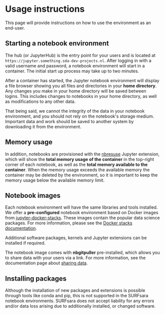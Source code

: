 # Usage instructions
This page will provide instructions on how to use the environment as an end-user.

## Starting a notebook environment
The hub (or JupyterHub) is the entry point for your users and is located at `https://jupyter.something.sda-dev-projects.nl`. After logging in with a valid username and password, a notebook environment will start in a container. The initial start up process may take up to two minutes.

After a container has started, the Jupyter notebook environment will display a file browser showing you all files and directories in your **home directory**. Any changes you make in your home directory will be saved between logins. This includes changes to notebooks in your home directory, as well as modifications to any other data.

That being said, we cannot the integrity of the data in your notebook environment, and you should not rely on the notebook's storage medium. Important data and work should be saved to another system by downloading it from the environment.

## Memory usage
In addition, notebooks are provisioned with the [nbresuse](https://github.com/yuvipanda/nbresuse) Jupyter extension, which will show the **total memory usage of the container** in the top-right corner of each notebook, as well as the **total memory available to the container**. When the memory usage exceeds the available memory the container may be deleted by the environment, so it is important to keep the memory usage below the available memory limit.

## Notebook images
Each notebook environment will have the same libraries and tools installed. We offer a **pre-configured** notebook environment based on Docker images from [jupyter-docker-stacks](https://jupyter-docker-stacks.readthedocs.io/en/latest/using/selecting.html). These images contain the popular data science packages. For more information, please see the [Docker stacks documentation](https://jupyter-docker-stacks.readthedocs.io/en/latest/using/selecting.html).

Additional software packages, kernels and Jupyter extensions can be installed if required.

The notebook image comes with **nbgitpuller** pre-installed, which allows you to share data with your users via a link. For more information, see the documentation page about [sharing data](SHARING.md).

## Installing packages
Although the installation of new packages and extensions is possible through tools like conda and pip, this is not supported in the SURFsara notebook environments. SURFsara does not accept liability for any errors and/or data loss  arising due to additionally installed, or changed software.
